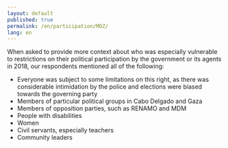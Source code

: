 ```yaml
---
layout: default
published: true
permalink: /en/participation/MOZ/
lang: en
---
```


When asked to provide more context about who was especially vulnerable to restrictions on their political participation by the government or its agents in 2018, our respondents mentioned all of the following:
-	Everyone was subject to some limitations on this right, as there was considerable intimidation by the police and elections were biased towards the governing party
-	Members of particular political groups in Cabo Delgado and Gaza
-	Members of opposition parties, such as RENAMO and MDM
-	People with disabilities
-	Women
-	Civil servants, especially teachers
-	Community leaders


